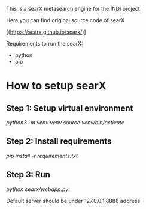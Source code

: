 This is a searX metasearch engine for the INDI project

Here you can find original source code of searX

[(https://searx.github.io/searx/)]

Requirements to run the searX:
- python
- pip

# How to setup searX

## Step 1: Setup virtual environment
*python3 -m venv venv*
*source venv/bin/activate*
## Step 2: Install requirements
*pip install -r requirements.txt*
## Step 3: Run
*python searx/webapp.py*

Default server should be under 127.0.0.1:8888 address